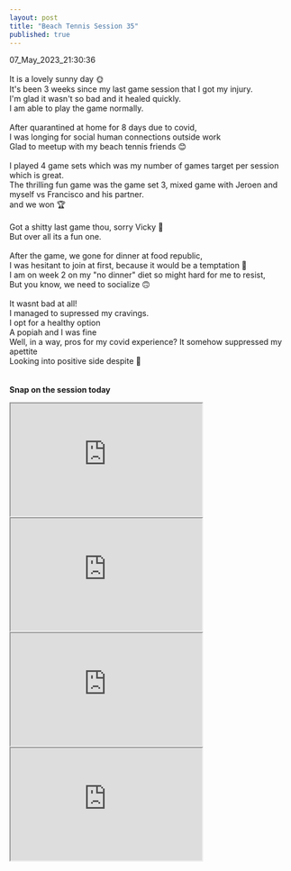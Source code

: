 ```yaml
---
layout: post
title: "Beach Tennis Session 35"
published: true
---
```

07_May_2023_21:30:36 
<br>
<br>
It is a lovely sunny day 🌞
<br>
It's been 3 weeks since my last game session that I got my injury.
<br>
I'm glad it wasn't so bad and it healed quickly.
<br>
I am able to play the game normally.
<br>
<br>
After quarantined at home for 8 days due to covid,
<br>
I was longing for social human connections outside work
<br>
Glad to meetup with my beach tennis friends 😊
<br>
<br>
I played 4 game sets which was my number of games target per session which is great.
<br>
The thrilling fun game was the game set 3, 
mixed game with Jeroen and myself vs Francisco and his partner. 
<br> 
and we  won 🏆 
<br>
<br>
Got a shitty last game thou, sorry Vicky 😬
<br>
But over all its a fun one.
<br>
<br>
After the game, we gone for dinner at food republic,
<br>
I was hesitant to join at first, because it would be a temptation 😬
<br>
I am on week 2 on my "no dinner" diet so might hard for me to resist,
<br>
But you know, we need to socialize 🙃
<br>
<br>
It wasnt bad at all!
<br>
I managed to supressed my cravings.
<br>
I opt for a healthy option
<br>
A  popiah and I was fine
<br>
Well, in a way,  pros for my covid experience? It somehow suppressed my apettite
<br>
Looking into positive side despite 🤷
<br> 
<br>
<br>
**Snap on the session today**
<iframe src="https://drive.google.com/file/d/1ZYd51ivr3a35tUNjWwJznLYBWLG8fIYF/preview" width="340" height="200" allow="autoplay"></iframe>
<iframe src="https://drive.google.com/file/d/1yG2DVlkHrEX4i6h44UDqqNjarfARC0Ua/preview" width="340" height="200" allow="autoplay"></iframe>
<iframe src="https://drive.google.com/file/d/1V-UFlBIF6efy6nKaoe5n6o_F4hRf6GJ6/preview" width="340" height="200" allow="autoplay"></iframe>
<iframe src="https://drive.google.com/file/d/1-Q-iRG98UtAdElLKea5aoEdySiL09_qQ/preview" width="340" height="200" allow="autoplay"></iframe>
